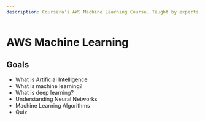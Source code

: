 ```yaml
---
description: Coursera's AWS Machine Learning Course. Taught by experts at Amazon.
---
```


# AWS Machine Learning

## Goals

* What is Artificial Intelligence
* What is machine learning?
* What is deep learning?
* Understanding Neural Networks
* Machine Learning Algorithms
* Quiz



